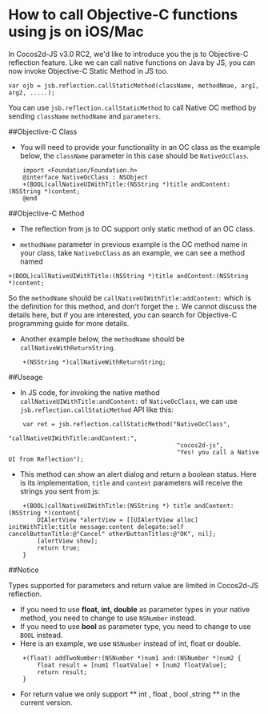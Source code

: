 How to call Objective-C functions using js on iOS/Mac
=======

In Cocos2d-JS v3.0 RC2, we'd like to introduce you the js to Objective-C reflection feature. Like we can call native functions on Java by JS, you can now invoke Objective-C Static Method in JS too.

	var ojb = jsb.reflection.callStaticMethod(className, methodNmae, arg1, arg2, .....);

You can use `jsb.reflection.callStaticMethod` to call Native OC method by sending `className` `methodName` and `parameters`.

##Objective-C Class

- You will need to provide your functionality in an OC class as the example below, the `className` parameter in this case should be `NativeOcClass`.
 
```
 	import <Foundation/Foundation.h>
	@interface NativeOcClass : NSObject
	+(BOOL)callNativeUIWithTitle:(NSString *)title andContent:(NSString *)content;
	@end
```
		
##Objective-C Method

- The reflection from js to OC support only static method of an OC class.

- `methodName` parameter in previous example is the OC method name in your class, take `NativeOcClass` as an example, we can see a method named 
```
+(BOOL)callNativeUIWithTitle:(NSString *)title andContent:(NSString *)content;
```
So the `methodName` should be `callNativeUIWithTitle:addContent:` which is the definition for this method, and don't forget the **:**. We cannot discuss the details here, but if you are interested, you can search for Objective-C programming guide for more details.

- Another example below, the `methodName` should be `callNativeWithReturnString`.
 
```
 	+(NSString *)callNativeWithReturnString;
```

##Useage

- In JS code, for invoking the native method `callNativeUIWithTitle:andContent:` of `NativeOcClass`, we can use `jsb.reflection.callStaticMethod` API like this:

```
	var ret = jsb.reflection.callStaticMethod("NativeOcClass", 
											   "callNativeUIWithTitle:andContent:", 
											   "cocos2d-js", 
											   "Yes! you call a Native UI from Reflection");
```

- This method can show an alert dialog and return a boolean status. Here is its implementation, `title` and `content` parameters will receive the strings you sent from js:

```
	+(BOOL)callNativeUIWithTitle:(NSString *) title andContent:(NSString *)content{
    	UIAlertView *alertView = [[UIAlertView alloc] initWithTitle:title message:content delegate:self cancelButtonTitle:@"Cancel" otherButtonTitles:@"OK", nil];
    	[alertView show];
    	return true;
	}
```
		
##Notice

Types supported for parameters and return value are limited in Cocos2d-JS reflection.

- If you need to use **float, int, double** as parameter types in your native method, you need to change to use `NSNumber` instead.
- If you need to use **bool** as parameter type, you need to change to use `BOOL` instead.
- Here is an example, we use `NSNumber` instead of int, float or double.
 
```
 	+(float) addTwoNumber:(NSNumber *)num1 and:(NSNumber *)num2 {
		float result = [num1 floatValue] + [num2 floatValue];
		return result;
	}
```
	
- For return value we only support ** int , float , bool ,string ** in the current version.

